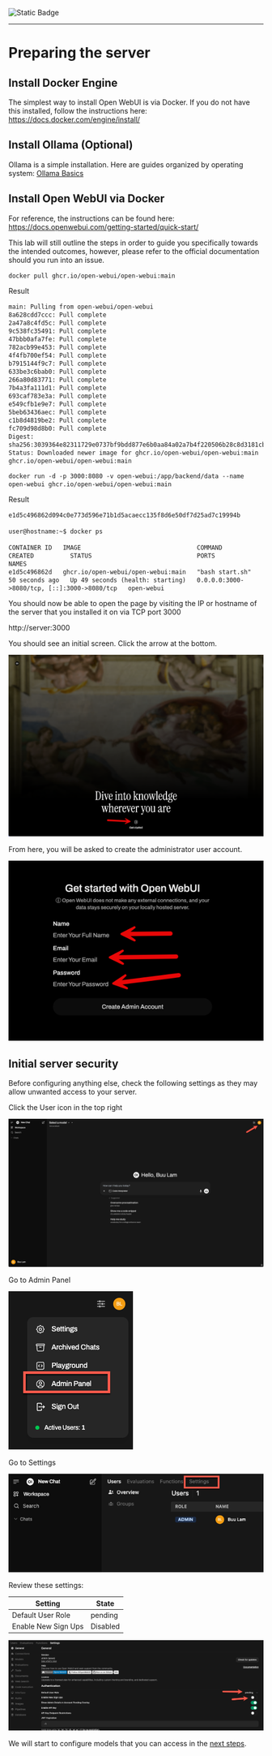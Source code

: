 ![Static Badge](https://img.shields.io/badge/Author-buulam-blue?link=https%3A%2F%2Fgithub.com%2Fbuulam)

---

# Preparing the server

## Install Docker Engine
The simplest way to install Open WebUI is via Docker. If you do not have this installed, follow the instructions here:
https://docs.docker.com/engine/install/

## Install Ollama (Optional)
Ollama is a simple installation. Here are guides organized by operating system: [Ollama Basics](/1_text_labs/ollama_basics/readme.md)

## Install Open WebUI via Docker
For reference, the instructions can be found here: https://docs.openwebui.com/getting-started/quick-start/

This lab will still outline the steps in order to guide you specifically towards the intended outcomes, however, please refer to the official documentation should you run into an issue.

``` terminal
docker pull ghcr.io/open-webui/open-webui:main
```
Result
``` terminal
main: Pulling from open-webui/open-webui
8a628cdd7ccc: Pull complete 
2a47a8c4fd5c: Pull complete 
9c538fc35491: Pull complete 
47bbb0afa7fe: Pull complete 
782acb99e453: Pull complete 
4f4fb700ef54: Pull complete 
b7915144f9c7: Pull complete 
633be3c6bab0: Pull complete 
266a80d83771: Pull complete 
7b4a3fa111d1: Pull complete 
693caf783e3a: Pull complete 
e549cfb1e9e7: Pull complete 
5beb63436aec: Pull complete 
c1b8d4819be2: Pull complete 
fc709d98d8b0: Pull complete 
Digest: sha256:3039364e82311729e0737bf9bdd877e6b0aa84a02a7b4f220506b28c8d3181cb
Status: Downloaded newer image for ghcr.io/open-webui/open-webui:main
ghcr.io/open-webui/open-webui:main
```

``` terminal
docker run -d -p 3000:8080 -v open-webui:/app/backend/data --name open-webui ghcr.io/open-webui/open-webui:main
```

Result
``` terminal
e1d5c496862d094c0e773d596e71b1d5acaecc135f8d6e50df7d25ad7c19994b

user@hostname:~$ docker ps

CONTAINER ID   IMAGE                                COMMAND           CREATED          STATUS                             PORTS                                         NAMES
e1d5c496862d   ghcr.io/open-webui/open-webui:main   "bash start.sh"   50 seconds ago   Up 49 seconds (health: starting)   0.0.0.0:3000->8080/tcp, [::]:3000->8080/tcp   open-webui
```

You should now be able to open the page by visiting the IP or hostname of the server that you installed it on via TCP port 3000

http://server:3000

You should see an initial screen. Click the arrow at the bottom.

![image19](images/image19.png)

From here, you will be asked to create the administrator user account.

![iamge20](images/image20.png)

## Initial server security

Before configuring anything else, check the following settings as they may allow unwanted access to your server.

Click the User icon in the top right

![image01](images/image01.png)

Go to Admin Panel

![image02](images/image02.png)

Go to Settings

![image03](images/image03.png)

Review these settings:

| Setting | State |
|----|----|
| Default User Role | pending |
| Enable New Sign Ups | Disabled |

![image04](images/image04.png)

We will start to configure models that you can access in the [next steps](02-openai.md).